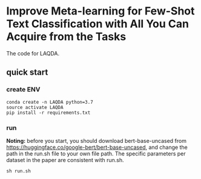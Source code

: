 # Improve Meta-learning for Few-Shot Text Classification with All You Can Acquire from the Tasks

The code for LAQDA.


## quick start

### create ENV
```
conda create -n LAQDA python=3.7
source activate LAQDA
pip install -r requirements.txt
```

### run
**Noting:** before you start, you should download bert-base-uncased from https://huggingface.co/google-bert/bert-base-uncased, and change the path in the run.sh file to your own file path.
The specific parameters per dataset in the paper are consistent with run.sh.
```
sh run.sh
```

